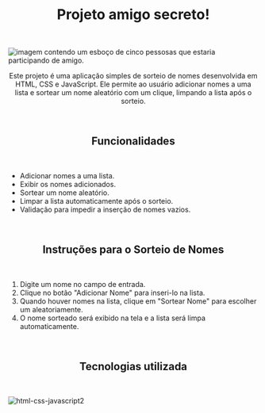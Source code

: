 <h1 align="center"> Projeto amigo secreto! </h1>
<br>

![imagem contendo um esboço de cinco pessosas que estaria participando de amigo.](https://github.com/user-attachments/assets/37c0b82a-6751-48be-a40a-db98fa763262)
<br>

<p align="center">Este projeto é uma aplicação simples de sorteio de nomes desenvolvida em HTML, CSS e JavaScript. Ele permite ao usuário adicionar nomes a uma lista e sortear um nome aleatório com um clique, limpando a lista após o sorteio.</p>
<br>

<h2 align="center">Funcionalidades</h2>
<br>
    <ul>
        <li>Adicionar nomes a uma lista.</li>
        <li>Exibir os nomes adicionados.</li>
        <li>Sortear um nome aleatório.</li>
        <li>Limpar a lista automaticamente após o sorteio.</li>
        <li>Validação para impedir a inserção de nomes vazios.</li>
    </ul>
<br>    

<h2 align="center">Instruções para o Sorteio de Nomes</h2>
<br>
<ol>
    <li>Digite um nome no campo de entrada.</li>
    <li>Clique no botão "Adicionar Nome" para inseri-lo na lista.</li>
    <li>Quando houver nomes na lista, clique em "Sortear Nome" para escolher um aleatoriamente.</li>
    <li>O nome sorteado será exibido na tela e a lista será limpa automaticamente.</li>
</ol>
<br>

<h2 align="center">Tecnologias utilizada</h2>
<br>

![html-css-javascript2](https://github.com/user-attachments/assets/2a5e1be5-cae5-4411-854e-fa43a70c3843)


